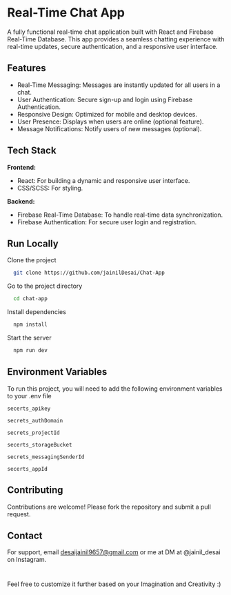 # Real-Time Chat App

A fully functional real-time chat application built with React and Firebase Real-Time Database. This app provides a seamless chatting experience with real-time updates, secure authentication, and a responsive user interface.


## Features

- Real-Time Messaging: Messages are instantly updated for all users in a chat.
- User Authentication: Secure sign-up and login using Firebase Authentication.
- Responsive Design: Optimized for mobile and desktop devices.
- User Presence: Displays when users are online (optional feature).
- Message Notifications: Notify users of new messages (optional).



## Tech Stack

**Frontend:** 
- React: For building a dynamic and responsive user interface.
- CSS/SCSS: For styling.

**Backend:** 
- Firebase Real-Time Database: To handle real-time data synchronization.
- Firebase Authentication: For secure user login and registration.


## Run Locally

Clone the project

```bash
  git clone https://github.com/jainilDesai/Chat-App
```

Go to the project directory

```bash
  cd chat-app
```

Install dependencies

```bash
  npm install
```

Start the server

```bash
  npm run dev
```


## Environment Variables

To run this project, you will need to add the following environment variables to your .env file

`secerts_apikey`

`secrets_authDomain` 

`secrets_projectId` 

`secerts_storageBucket`

`secrets_messagingSenderId` 

`secerts_appId` 
## Contributing

Contributions are welcome! Please fork the repository and submit a pull request.


## Contact

For support, email desaijainil9657@gmail.com or me at DM at @jainil_desai on Instagram.

#

Feel free to customize it further based on your Imagination and Creativity :)

